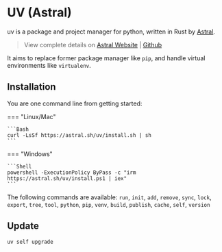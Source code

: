 # UV (Astral)

uv is a package and project manager for python, written in Rust by [Astral](https://docs.astral.sh/).

> View complete details on [Astral Website](https://docs.astral.sh/uv/) | [Github](https://github.com/astral-sh/uv)

It aims to replace former package manager like ``pip``, and handle virtual environments like ``virtualenv``.

## Installation

You are one command line from getting started:

=== "Linux/Mac"

    ```Bash
    curl -LsSf https://astral.sh/uv/install.sh | sh
    ```

=== "Windows"

    ```Shell
    powershell -ExecutionPolicy ByPass -c "irm https://astral.sh/uv/install.ps1 | iex"
    ```

The following commands are available: ``run``, ``init``, ``add``, ``remove``, ``sync``, ``lock``, ``export``, ``tree``, ``tool``, ``python``, ``pip``, ``venv``, ``build``, ``publish``, ``cache``, ``self``, ``version``

## Update

````bash
uv self upgrade
````